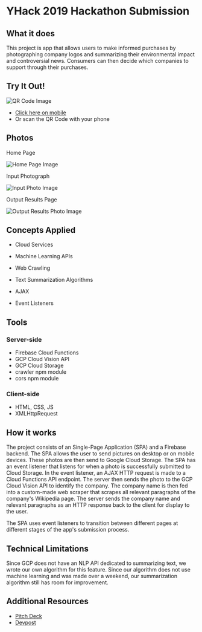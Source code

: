 # YHack 2019 Hackathon Submission

## What it does
This project is app that allows users to make informed purchases by photographing company logos and summarizing their environmental impact and controversial news. 
Consumers can then decide which companies to support through their purchases.

## Try It Out!
![QR Code Image](https://github.com/michaelhtleung/yhack2019/blob/master/public/img/try-it-out.png)
- [Click here on mobile](bit.ly/32QeaJr)
- Or scan the QR Code with your phone

## Photos
Home Page

![Home Page Image](https://github.com/michaelhtleung/yhack2019/blob/master/public/img/scanPage.png)

Input Photograph

![Input Photo Image](https://github.com/michaelhtleung/yhack2019/blob/master/public/img/microsoft.png)

Output Results Page

![Output Results Photo Image](https://github.com/michaelhtleung/yhack2019/blob/master/public/img/scanPage.png)

## Concepts Applied
- Cloud Services 
- Machine Learning APIs

- Web Crawling
- Text Summarization Algorithms
- AJAX
- Event Listeners

## Tools
### Server-side
- Firebase Cloud Functions
- GCP Cloud Vision API
- GCP Cloud Storage
- crawler npm module
- cors npm module

### Client-side
- HTML, CSS, JS
- XMLHttpRequest

## How it works
The project consists of an Single-Page Application (SPA) and a Firebase backend. The SPA allows the user to send pictures 
on desktop or on mobile devices. These photos are then send to Google Cloud Storage. The SPA has an event listener that
listens for when a photo is successfully submitted to Cloud Storage. In the event listener, an AJAX HTTP request is 
made to a Cloud Functions API endpoint. The server then sends the photo to the GCP Cloud Vision API
to identify the company. The company name is then fed into a custom-made web scraper that scrapes all relevant paragraphs
of the company's Wikipedia page. The server sends the company name and relevant paragraphs as an HTTP response back to the
client for display to the user.

The SPA uses event listeners to transition between different pages at different stages of the app's submission process.

## Technical Limitations
Since GCP does not have an NLP API dedicated to summarizing text, we wrote our own algorithm for this feature. 
Since our algorithm does not use machine learning and was made over a weekend, our summarization algorithm still has
room for improvement.

## Additional Resources
- [Pitch Deck](http://bit.ly/2BO8fse)
- [Devpost](https://devpost.com/software/biased-d25q80)
